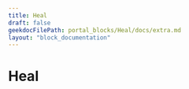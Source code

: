 ```yaml
---
title: Heal
draft: false
geekdocFilePath: portal_blocks/Heal/docs/extra.md
layout: "block_documentation"
---
```

# Heal